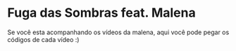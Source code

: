 # Fuga das Sombras feat. Malena

Se você esta acompanhando os vídeos da malena, aqui você pode pegar os códigos de cada vídeo :)
